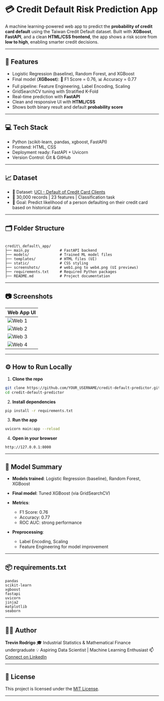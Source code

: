 
# 💳 Credit Default Risk Prediction App

A machine learning-powered web app to predict the **probability of credit card default** using the Taiwan Credit Default dataset. Built with **XGBoost**, **FastAPI**, and a clean **HTML/CSS frontend**, the app shows a risk score from **low to high**, enabling smarter credit decisions.

---

## 🚀 Features

- Logistic Regression (baseline), Random Forest, and XGBoost
- Final model (**XGBoost**): 🎯 F1 Score = 0.76, 📊 Accuracy = 0.77
- Full pipeline: Feature Engineering, Label Encoding, Scaling
- GridSearchCV tuning with Stratified K-Fold
- Real-time prediction with **FastAPI**
- Clean and responsive UI with **HTML/CSS**
- Shows both binary result and default **probability score**

---

## 💻 Tech Stack

- Python (scikit-learn, pandas, xgboost, FastAPI)
- Frontend: HTML, CSS
- Deployment ready: FastAPI + Uvicorn
- Version Control: Git & GitHub

---

## 📈 Dataset

- 📂 Dataset: [UCI - Default of Credit Card Clients](https://archive.ics.uci.edu/ml/datasets/default+of+credit+card+clients)
- 🧮 30,000 records | 23 features | Classification task
- 🎯 Goal: Predict likelihood of a person defaulting on their credit card based on historical data

---

## 🗂️ Folder Structure

```

credit\_default\_app/
├── main.py              # FastAPI backend
├── models/              # Trained ML model files
├── templates/           # HTML files (UI)
├── static/              # CSS styling
├── screenshots/         # web1.png to web4.png (UI previews)
├── requirements.txt     # Required Python packages
├── README.md            # Project documentation

````

---

## 📷 Screenshots

| Web App UI |
|------------|
| ![Web 1](screenshots/web1.png) |
| ![Web 2](screenshots/web2.png) |
| ![Web 3](screenshots/web3.png) |
| ![Web 4](screenshots/web4.png) |

---

## ⚙️ How to Run Locally

1. **Clone the repo**  
```bash
git clone https://github.com/YOUR_USERNAME/credit-default-predictor.git
cd credit-default-predictor
````

2. **Install dependencies**

```bash
pip install -r requirements.txt
```

3. **Run the app**

```bash
uvicorn main:app --reload
```

4. **Open in your browser**

```
http://127.0.0.1:8000
```

---

## 🧠 Model Summary

* **Models trained**: Logistic Regression (baseline), Random Forest, XGBoost
* **Final model**: Tuned XGBoost (via GridSearchCV)
* **Metrics**:

  * F1 Score: 0.76
  * Accuracy: 0.77
  * ROC AUC: strong performance
* **Preprocessing**:

  * Label Encoding, Scaling
  * Feature Engineering for model improvement

---

## 📦 requirements.txt

```text
pandas
scikit-learn
xgboost
fastapi
uvicorn
jinja2
matplotlib
seaborn
```

---

## 👨‍💻 Author

**Trevin Rodrigo**
🎓 Industrial Statistics & Mathematical Finance undergraduate
💡 Aspiring Data Scientist | Machine Learning Enthusiast
📫 [Connect on LinkedIn](https://www.linkedin.com/in/trevin-rodrigo/)

---

## 📄 License

This project is licensed under the [MIT License](LICENSE).

---

```


